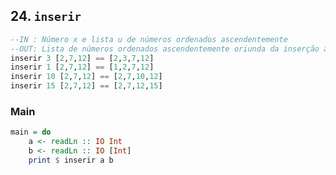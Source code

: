 ## 24. `inserir`
```hs
--IN : Número x e lista u de números ordenados ascendentemente
--OUT: Lista de números ordenados ascendentemente oriunda da inserção apropriada de x em u
inserir 3 [2,7,12] == [2,3,7,12]
inserir 1 [2,7,12] == [1,2,7,12]
inserir 10 [2,7,12] == [2,7,10,12]
inserir 15 [2,7,12] == [2,7,12,15]
```


<!--MAIN_BEGIN-->
### Main
```hs
main = do
    a <- readLn :: IO Int
    b <- readLn :: IO [Int]
    print $ inserir a b

```
<!--MAIN_END-->
